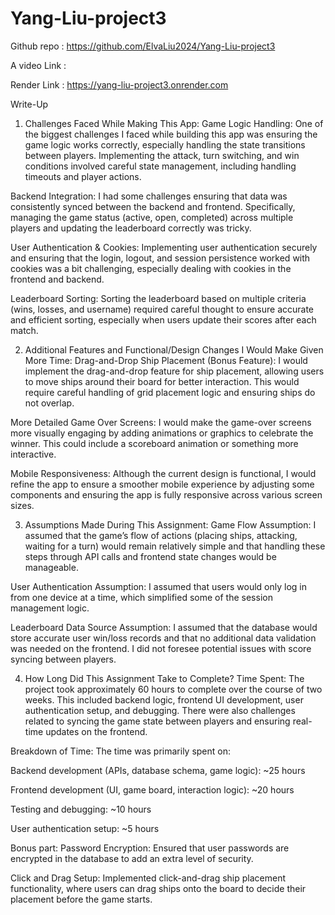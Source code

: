 # Yang-Liu-project3

Github repo : https://github.com/ElvaLiu2024/Yang-Liu-project3

A video Link : 

Render Link : https://yang-liu-project3.onrender.com

Write-Up
1. Challenges Faced While Making This App:
Game Logic Handling: One of the biggest challenges I faced while building this app was ensuring the game logic works correctly, especially handling the state transitions between players. Implementing the attack, turn switching, and win conditions involved careful state management, including handling timeouts and player actions.

Backend Integration: I had some challenges ensuring that data was consistently synced between the backend and frontend. Specifically, managing the game status (active, open, completed) across multiple players and updating the leaderboard correctly was tricky.

User Authentication & Cookies: Implementing user authentication securely and ensuring that the login, logout, and session persistence worked with cookies was a bit challenging, especially dealing with cookies in the frontend and backend.

Leaderboard Sorting: Sorting the leaderboard based on multiple criteria (wins, losses, and username) required careful thought to ensure accurate and efficient sorting, especially when users update their scores after each match.

2. Additional Features and Functional/Design Changes I Would Make Given More Time:
Drag-and-Drop Ship Placement (Bonus Feature): I would implement the drag-and-drop feature for ship placement, allowing users to move ships around their board for better interaction. This would require careful handling of grid placement logic and ensuring ships do not overlap.

More Detailed Game Over Screens: I would make the game-over screens more visually engaging by adding animations or graphics to celebrate the winner. This could include a scoreboard animation or something more interactive.

Mobile Responsiveness: Although the current design is functional, I would refine the app to ensure a smoother mobile experience by adjusting some components and ensuring the app is fully responsive across various screen sizes.

3. Assumptions Made During This Assignment:
Game Flow Assumption: I assumed that the game’s flow of actions (placing ships, attacking, waiting for a turn) would remain relatively simple and that handling these steps through API calls and frontend state changes would be manageable.

User Authentication Assumption: I assumed that users would only log in from one device at a time, which simplified some of the session management logic.

Leaderboard Data Source Assumption: I assumed that the database would store accurate user win/loss records and that no additional data validation was needed on the frontend. I did not foresee potential issues with score syncing between players.

4. How Long Did This Assignment Take to Complete?
Time Spent: The project took approximately 60 hours to complete over the course of two weeks. This included backend logic, frontend UI development, user authentication setup, and debugging. There were also challenges related to syncing the game state between players and ensuring real-time updates on the frontend.

Breakdown of Time: The time was primarily spent on:

Backend development (APIs, database schema, game logic): ~25 hours

Frontend development (UI, game board, interaction logic): ~20 hours

Testing and debugging: ~10 hours

User authentication setup: ~5 hours

Bonus part: 
Password Encryption: Ensured that user passwords are encrypted in the database to add an extra level of security.

Click and Drag Setup: Implemented click-and-drag ship placement functionality, where users can drag ships onto the board to decide their placement before the game starts.




